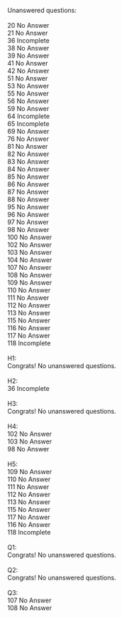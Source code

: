 Unanswered questions:<br /><br />20 No Answer<br />21 No Answer<br />36 Incomplete<br />38 No Answer<br />39 No Answer<br />41 No Answer<br />42 No Answer<br />51 No Answer<br />53 No Answer<br />55 No Answer<br />56 No Answer<br />59 No Answer<br />64 Incomplete<br />65 Incomplete<br />69 No Answer<br />76 No Answer<br />81 No Answer<br />82 No Answer<br />83 No Answer<br />84 No Answer<br />85 No Answer<br />86 No Answer<br />87 No Answer<br />88 No Answer<br />95 No Answer<br />96 No Answer<br />97 No Answer<br />98 No Answer<br />100 No Answer<br />102 No Answer<br />103 No Answer<br />104 No Answer<br />107 No Answer<br />108 No Answer<br />109 No Answer<br />110 No Answer<br />111 No Answer<br />112 No Answer<br />113 No Answer<br />115 No Answer<br />116 No Answer<br />117 No Answer<br />118 Incomplete<br /><br />H1:<br />Congrats! No unanswered questions.<br /><br />H2:<br />36 Incomplete<br /><br />H3:<br />Congrats! No unanswered questions.<br /><br />H4:<br />102 No Answer<br />103 No Answer<br />98 No Answer<br /><br />H5:<br />109 No Answer<br />110 No Answer<br />111 No Answer<br />112 No Answer<br />113 No Answer<br />115 No Answer<br />117 No Answer<br />116 No Answer<br />118 Incomplete<br /><br />Q1:<br />Congrats! No unanswered questions.<br /><br />Q2:<br />Congrats! No unanswered questions.<br /><br />Q3:<br />107 No Answer<br />108 No Answer<br /><br />